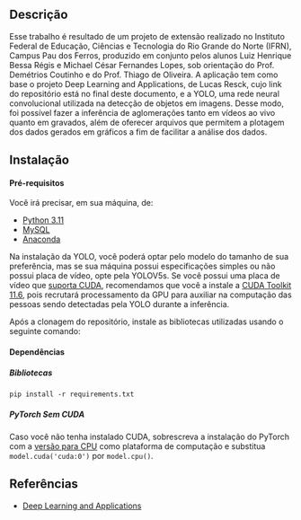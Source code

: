 ## Descrição
Esse trabalho é resultado de um projeto de extensão realizado no Instituto Federal de Educação, Ciências e Tecnologia do Rio Grande do Norte (IFRN), Campus Pau dos Ferros, produzido em conjunto pelos alunos Luiz Henrique Bessa Régis e Michael César Fernandes Lopes, sob orientação do Prof. Demétrios Coutinho e do Prof. Thiago de Oliveira. A aplicação tem como base o projeto Deep Learning and Applications, de Lucas Resck, cujo link do repositório está no final deste documento, e a YOLO, uma rede neural convolucional utilizada na detecção de objetos em imagens. Desse modo, foi possível fazer a inferência de aglomerações tanto em vídeos ao vivo quanto em gravados, além de oferecer arquivos que permitem a plotagem dos dados gerados em gráficos a fim de facilitar a análise dos dados.

## Instalação
#### Pré-requisitos
Você irá precisar, em sua máquina, de:
- [Python 3.11](https://www.python.org/downloads/)
- [MySQL](https://dev.mysql.com/downloads/)
- [Anaconda](https://www.anaconda.com/download/)


Na instalação da YOLO, você poderá optar pelo modelo do tamanho de sua preferência, mas se sua máquina possui especificações simples ou não possui placa de vídeo, opte pela YOLOV5s. 
Se você possui uma placa de vídeo que [suporta CUDA](https://developer.nvidia.com/cuda-gpus), recomendamos que você a instale a [CUDA Toolkit 11.6](https://developer.nvidia.com/cuda-11-6-0-download-archive), pois recrutará processamento da GPU para auxiliar na computação das pessoas sendo detectadas pela YOLO durante a inferência. 

Após a clonagem do repositório, instale as bibliotecas utilizadas usando o seguinte comando:
#### Dependências
##### Bibliotecas
```
pip install -r requirements.txt
```

##### PyTorch Sem CUDA
Caso você não tenha instalado CUDA, sobrescreva a instalação do PyTorch com a [versão para CPU](https://pytorch.org/get-started/locally/) como plataforma de computação e substitua `model.cuda('cuda:0')` por `model.cpu()`.


## Referências
- [Deep Learning and Applications](https://github.com/lucasresck/deep-learning-and-applications)
